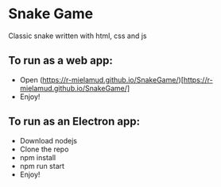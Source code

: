 # Snake Game
Classic snake written with html, css and js

## To run as a web app:
 - Open (https://r-mielamud.github.io/SnakeGame/)[https://r-mielamud.github.io/SnakeGame/]
 - Enjoy!

## To run as an Electron app:
  - Download nodejs
  - Clone the repo
  - npm install
  - npm run start
  - Enjoy!

